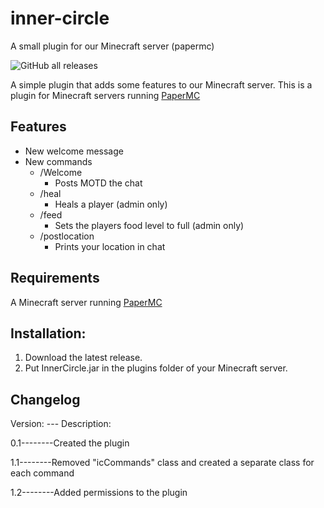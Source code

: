 # inner-circle
A small plugin for our Minecraft server (papermc)

![GitHub all releases](https://img.shields.io/github/downloads/2Lynk/inner-circle/total?color=brightgreen&logo=GitHub)

A simple plugin that adds some features to our Minecraft server.
This is a plugin for Minecraft servers running [PaperMC](https://papermc.io/)

## Features
- New welcome message
- New commands
  - /Welcome
    - Posts MOTD the chat
  - /heal
    - Heals a player (admin only)
  - /feed
    - Sets the players food level to full (admin only)   
  - /postlocation
    - Prints your location in chat    

## Requirements
A Minecraft server running [PaperMC](https://papermc.io/)

## Installation:
1. Download the latest release.
2. Put InnerCircle.jar in the plugins folder of your Minecraft server.


## Changelog

Version: --- Description:

0.1--------Created the plugin

1.1--------Removed "icCommands" class and created a separate class for each command

1.2--------Added permissions to the plugin
